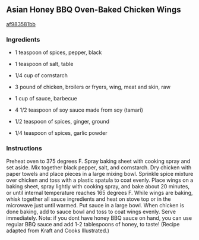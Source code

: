 ## Asian Honey BBQ Oven-Baked Chicken Wings

[af983581bb](http://tastykitchen.com/recipes/appetizers-and-snacks/asian-honey-bbq-oven-baked-chicken-wings/)

### Ingredients

 - 1 teaspoon of spices, pepper, black

 - 1 teaspoon of salt, table

 - 1/4 cup of cornstarch

 - 3 pound of chicken, broilers or fryers, wing, meat and skin, raw

 - 1 cup of sauce, barbecue

 - 4 1/2 teaspoon of soy sauce made from soy (tamari)

 - 1/2 teaspoon of spices, ginger, ground

 - 1/4 teaspoon of spices, garlic powder

### Instructions

Preheat oven to 375 degrees F. Spray baking sheet with cooking spray and set aside. Mix together black pepper, salt, and cornstarch. Dry chicken with paper towels and place pieces in a large mixing bowl. Sprinkle spice mixture over chicken and toss with a plastic spatula to coat evenly. Place wings on a baking sheet, spray lightly with cooking spray, and bake about 20 minutes, or until internal temperature reaches 165 degrees F. While wings are baking, whisk together all sauce ingredients and heat on stove top or in the microwave just until warmed. Put sauce in a large bowl. When chicken is done baking, add to sauce bowl and toss to coat wings evenly. Serve immediately. Note: if you dont have honey BBQ sauce on hand, you can use regular BBQ sauce and add 1-2 tablespoons of honey, to taste! (Recipe adapted from Kraft and Cooks Illustrated.)